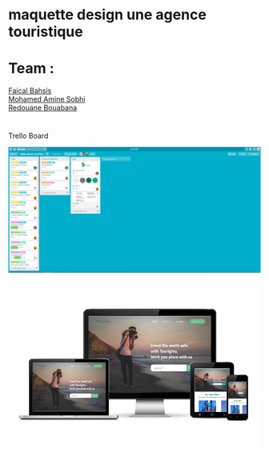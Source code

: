 # maquette design une agence touristique


# Team :
<a href="https://github.com/faical23">Faical Bahsis</a><br/>
<a href="https://github.com/zolmine">Mohamed Amine Sobhi</a><br/>
<a href="https://github.com/Rvey">Redouane Bouabana</a>
#
Trello Board

<img src="trello_progress/progress 1.png">




<img src="Charte_ghraphique/imges/responsive.png">


